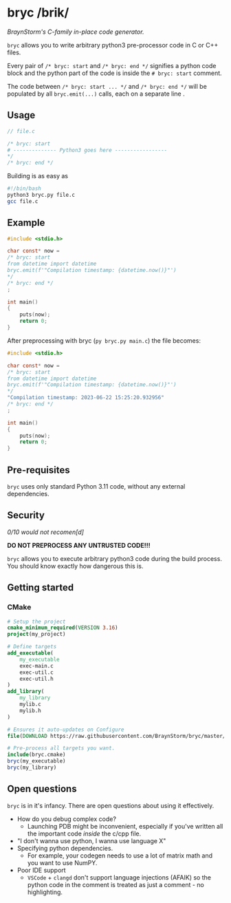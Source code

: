 # bryc  /brik/

_BraynStorm's C-family in-place code generator._


`bryc` allows you to write arbitrary python3 pre-processor code in C or C++ files.

Every pair of `/* bryc: start` and `/* bryc: end */` signifies a python code
block and the python part of the code is inside the `# bryc: start` comment.

The code between `/* bryc: start ... */` and `/* bryc: end */` will be populated
by all `bryc.emit(...)` calls, each on a separate line .

## Usage
```c
// file.c

/* bryc: start
# -------------- Python3 goes here -----------------
*/
/* bryc: end */
```

Building is as easy as
```sh
#!/bin/bash
python3 bryc.py file.c
gcc file.c
```

## Example

```c
#include <stdio.h>

char const* now = 
/* bryc: start
from datetime import datetime
bryc.emit(f'"Compilation timestamp: {datetime.now()}"')
*/
/* bryc: end */
;

int main()
{
    puts(now);
    return 0;
}
```

After preprocessing with bryc (`py bryc.py main.c`) the file becomes:

```c
#include <stdio.h>

char const* now = 
/* bryc: start
from datetime import datetime
bryc.emit(f'"Compilation timestamp: {datetime.now()}"')
*/
"Compilation timestamp: 2023-06-22 15:25:20.932956"
/* bryc: end */
;

int main()
{
    puts(now);
    return 0;
}
```

## Pre-requisites

`bryc` uses only standard Python 3.11 code, without any external dependencies.

## Security

_0/10 would not recomen[d]_

**DO NOT PREPROCESS ANY UNTRUSTED CODE!!!**

`bryc` allows you to execute arbitrary python3 code during the build process.
You should know exactly how dangerous this is.


## Getting started

### CMake

```cmake
# Setup the project
cmake_minimum_required(VERSION 3.16)
project(my_project)

# Define targets
add_executable(
    my_executable
    exec-main.c
    exec-util.c
    exec-util.h
)
add_library(
    my_library
    mylib.c
    mylib.h
)

# Ensures it auto-updates on Configure
file(DOWNLOAD https://raw.githubusercontent.com/BraynStorm/bryc/master/bryc.cmake bryc.cmake)

# Pre-process all targets you want.
include(bryc.cmake)
bryc(my_executable)
bryc(my_library)

```

## Open questions

`bryc` is in it's infancy. There are open questions about using it effectively.

- How do you debug complex code?
  - Launching PDB might be inconvenient, especially if you've written all the important code _inside_ the c/cpp file.
- "I don't wanna use python, I wanna use language X"
- Specifying python dependencies.
  - For example, your codegen needs to use a lot of matrix math and you want to use NumPY.
- Poor IDE support
  - `VSCode` + `clangd` don't support language injections (AFAIK) so the python code in the comment is treated as just a comment - no highlighting.



